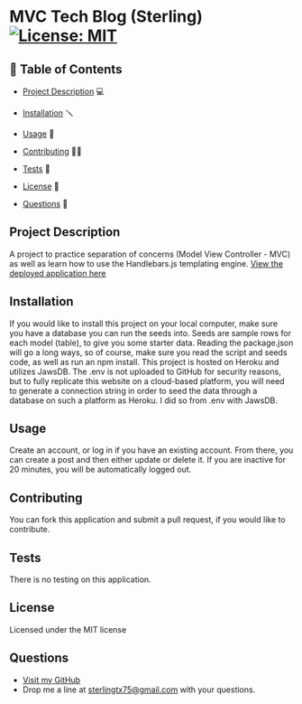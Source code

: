 # MVC Tech Blog (Sterling) [![License: MIT](https://img.shields.io/badge/License-MIT-yellow.svg)](https://opensource.org/licenses/MIT)

## 📙 Table of Contents

- [Project Description](#project-description) 💻

- [Installation](#installation) 🪛

- [Usage](#usage) 🔑

- [Contributing](#contributing) 🤝🏽

- [Tests](#tests) 🧪

- [License](#license) 📃

- [Questions](#questions) 🤔

## Project Description

A project to practice separation of concerns (Model View Controller - MVC) as well as learn how to use the Handlebars.js templating engine.
[View the deployed application here]()

## Installation

If you would like to install this project on your local computer, make sure you have a database you can run the seeds into. Seeds are sample rows for each model (table), to give you some starter data. Reading the package.json will go a long ways, so of course, make sure you read the script and seeds code, as well as run an npm install. This project is hosted on Heroku and utilizes JawsDB. The .env is not uploaded to GitHub for security reasons, but to fully replicate this website on a cloud-based platform, you will need to generate a connection string in order to seed the data through a database on such a platform as Heroku. I did so from .env with JawsDB.

## Usage

Create an account, or log in if you have an existing account. From there, you can create a post and then either update or delete it. If you are inactive for 20 minutes, you will be automatically logged out.

## Contributing

You can fork this application and submit a pull request, if you would like to contribute.

## Tests

There is no testing on this application.

## License

Licensed under the MIT license

## Questions

- [Visit my GitHub](https://github.com/OvernightSolo)
- Drop me a line at sterlingtx75@gmail.com with your questions.
